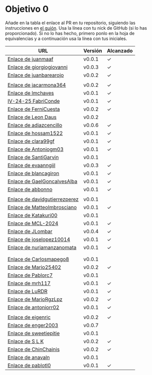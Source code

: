 # Objetivo 0

Añade en la tabla el enlace al PR en *tu* repositorio, siguiendo las
instrucciones en [el guión](http://jj.github.io/IV/documentos/proyecto/0.Repositorio). Usa
la línea con tu nick de GitHub (si lo has proporcionado). Si no lo has hecho,
primero ponlo en la hoja de equivalencias y a continuación usa la línea con tus
iniciales.

| URL                                                                                            | Versión | Alcanzado |
|------------------------------------------------------------------------------------------------|---------|-----------|
| [Enlace de juanmaaf](https://github.com/juanmaaf/Time-MoneyController/pull/1)                  | v0.0.1  | ✓         |
| [Enlace de giorgiogiovanni](https://github.com/giorgiogiovanni/PacketManager/pull/1)           | v0.0.3  | ✓         |
| [Enlace de juanbarearojo](https://github.com/juanbarearojo/privateChef/pull/1)                 | v0.0.2  | ✓         |
| <!-- Enlace de sweetiepitie --> | | |
| [Enlace de jacarmona364](https://github.com/jacarmona364/Riskalc/pull/1)                       | v0.0.2  | ✓         |
| [Enlace de lmchaves](https://github.com/lmchaves/OrganizarTaller/pull/1)                       | v0.0.1  | ✓         |
| [IV-24-25 FabriConde](https://github.com/FabriConde/IV-2024-2025/pull/1)                       | v0.0.1  | ✓         |
| [Enlace de FerniCuesta](https://github.com/FerniCuesta/DrivePlanner/pull/1)                    | v0.0.2  | ✓         |
| [Enlace de Leon Daus](https://github.com/1E04/IV_cdc_crypto_organiser/pull/1)                  | v0.0.2  |           |
| [Enlace de adiazcencillo](https://github.com/adiazcencillo/GranadaInfo/pull/1)                 | v0.0.6  | ✓         |
| [Enlace de hossam1522](https://github.com/hossam1522/ModaTrack/pull/1)                         | v0.0.1  | ✓         |
| [Enlace de clara99gf](https://github.com/clara99gf/easy-gains/pull/1)                          | v0.0.1  | ✓         |
| [Enlace de Antoniogm03](https://github.com/Antoniogm03/RepartoComida/pull/1)                   | v0.0.1  | ✓         |
| [Enlace de SantiGarvin](https://github.com/SantiGarvin/RentView/pull/2)                        | v0.0.1  |           |
| [Enlace de evaanngiil](https://github.com/evaanngiil/PresentCreator/pull/2)                    | v0.0.3  | ✓         |
| [Enlace de blancagiron](https://github.com/blancagiron/SeguraSenior/pull/1)                    | v0.0.1  | ✓         |
| [Enlace de GaelGoncalvesAlba](https://github.com/GaelGoncalvesAlba/MovieBudget/pull/1)         | v0.0.1  | ✓         |
| [Enlace de abbonno](https://github.com/abbonno/healthScheduler/pull/1)                         | v0.0.1  | ✓         |
| <!-- Enlace de oscargr-ugr -->                                                                 |         |           |
| [Enlace de davidgutierrezperez](https://github.com/davidgutierrezperez/Axel/pull/1)            | v0.0.1  |           |
| [Enlace de MatteoImbrosciano](https://github.com/MatteoImbrosciano/Urban-Traffic/pull/1)       | v0.0.1  | ✓         |
| [Enlace de Katakuri00](https://github.com/Katakuri00/iv_budgettracker/pull/1)                  | v0.0.1  |           |
| [Enlace de MCL-2024](https://github.com/MCL-2024/OptiRoute/pull/1)                             | v0.0.1  | ✓         |
| [Enlace de JLombar](https://github.com/JLombar/HorariosAutomatricula/pull/1)                   | v0.0.4  | ✓         |
| [Enlace de joselopez10014](https://github.com/joselopez10014/OrganizadorVJ/pull/2)             | v0.0.1  | ✓         |
| [Enlace de nuriamanzanomata](https://github.com/mmnuria/PersonalSportCalendary/pull/1)         | v0.0.1  | ✓         |
| <!-- Enlace de M S C -->                                                                       |         |           |
| <!-- Enlace de javiernavacapa -->                                                              |         |           |
| [Enlace de Carlosmapego8](https://github.com/Carlosmapego8/GoMountain/pull/1)                  | v0.0.1  |           |
| [Enlace de Mario25402](https://github.com/Mario25402/Calendar/pull/2)                          | v0.0.2  | ✓         |
| [Enlace de Pablorc7](https://github.com/Pablorc7/Smart-Eats/pull/1)                            | v0.0.1  |           |
| [Enlace de mrh117](https://github.com/mrh117/proyectoupgrade/pull/1)                           | v0.0.1  | ✓         |
| [Enlace de LuRDR](https://github.com/LuRDR/GestionHorarios/pull/1)                             | v0.0.1  | ✓         |
| [Enlace de MarioRgzLpz](https://github.com/MarioRgzLpz/ArbitrageBets/pull/1)                   | v0.0.2  | ✓         |
| [Enlace de antoniorr02](https://github.com/antoniorr02/MenuConsulter/pull/1)                   | v0.0.1  | ✓         |
| <!-- Enlace de alvarorcs2002 -->                                                               |         |           |
| [Enlace de eigenric](https://github.com/eigenric/lyricfeel/pull/1)                             | v0.0.2  | ✓         |
| [Enlace de enger2003](https://github.com/enger2003/Practica_IV/pull/3)                         | v0.0.7  |           |
| [Enlace de sweetiepitie](https://github.com/sweetiepitie/TripSplit/pull/1)                     | v0.0.1  |           |
| [Enlace de S L K ](https://github.com/wickeet/Tripoli/pull/1)                                  | v0.0.2  | ✓         |
| [Enlace de ChinChainis ](https://github.com/ChinChainis/Proyecto_Reparahorarios_IV2425/pull/1) | v0.0.2  | ✓         |
| [Enlace de anavaln](https://github.com/anavaln/receitasIV/pull/1)                              | v0.0.1  |           |
| [Enlace de pablotl0](https://github.com/pablotl0/control-energetico/pull/1)                    | v0.0.1  | ✓         |




